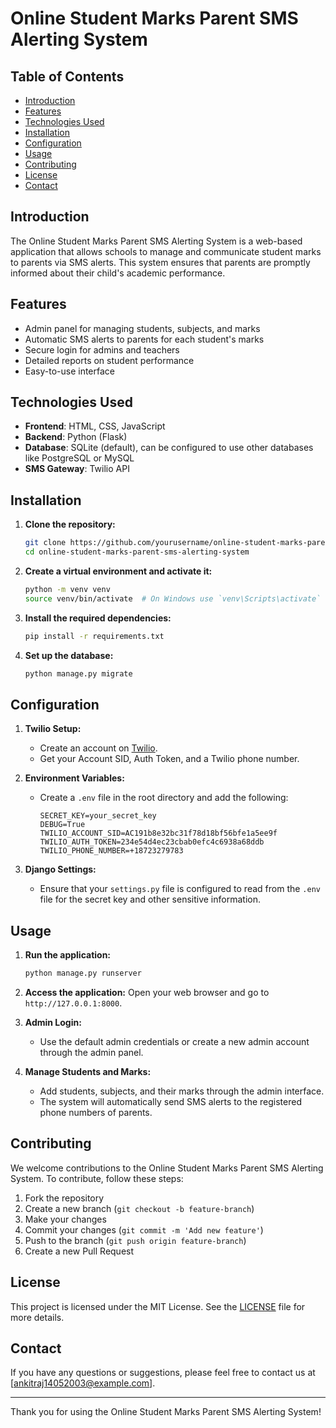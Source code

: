 # Online Student Marks Parent SMS Alerting System

## Table of Contents
- [Introduction](#introduction)
- [Features](#features)
- [Technologies Used](#technologies-used)
- [Installation](#installation)
- [Configuration](#configuration)
- [Usage](#usage)
- [Contributing](#contributing)
- [License](#license)
- [Contact](#contact)

## Introduction
The Online Student Marks Parent SMS Alerting System is a web-based application that allows schools to manage and communicate student marks to parents via SMS alerts. This system ensures that parents are promptly informed about their child's academic performance.

## Features
- Admin panel for managing students, subjects, and marks
- Automatic SMS alerts to parents for each student's marks
- Secure login for admins and teachers
- Detailed reports on student performance
- Easy-to-use interface

## Technologies Used
- **Frontend**: HTML, CSS, JavaScript
- **Backend**: Python (Flask)
- **Database**: SQLite (default), can be configured to use other databases like PostgreSQL or MySQL
- **SMS Gateway**: Twilio API

## Installation
1. **Clone the repository:**
    ```sh
    git clone https://github.com/yourusername/online-student-marks-parent-sms-alerting-system.git
    cd online-student-marks-parent-sms-alerting-system
    ```

2. **Create a virtual environment and activate it:**
    ```sh
    python -m venv venv
    source venv/bin/activate  # On Windows use `venv\Scripts\activate`
    ```

3. **Install the required dependencies:**
    ```sh
    pip install -r requirements.txt
    ```

4. **Set up the database:**
    ```sh
    python manage.py migrate
    ```

## Configuration
1. **Twilio Setup:**
   - Create an account on [Twilio](https://www.twilio.com/).
   - Get your Account SID, Auth Token, and a Twilio phone number.

2. **Environment Variables:**
   - Create a `.env` file in the root directory and add the following:
     ```plaintext
     SECRET_KEY=your_secret_key
     DEBUG=True
     TWILIO_ACCOUNT_SID=AC191b8e32bc31f78d18bf56bfe1a5ee9f
     TWILIO_AUTH_TOKEN=234e54d4ec23cbab0efc4c6938a68ddb
     TWILIO_PHONE_NUMBER=+18723279783
     ```

3. **Django Settings:**
   - Ensure that your `settings.py` file is configured to read from the `.env` file for the secret key and other sensitive information.

## Usage
1. **Run the application:**
    ```sh
    python manage.py runserver
    ```

2. **Access the application:**
   Open your web browser and go to `http://127.0.0.1:8000`.

3. **Admin Login:**
   - Use the default admin credentials or create a new admin account through the admin panel.

4. **Manage Students and Marks:**
   - Add students, subjects, and their marks through the admin interface.
   - The system will automatically send SMS alerts to the registered phone numbers of parents.

## Contributing
We welcome contributions to the Online Student Marks Parent SMS Alerting System. To contribute, follow these steps:

1. Fork the repository
2. Create a new branch (`git checkout -b feature-branch`)
3. Make your changes
4. Commit your changes (`git commit -m 'Add new feature'`)
5. Push to the branch (`git push origin feature-branch`)
6. Create a new Pull Request

## License
This project is licensed under the MIT License. See the [LICENSE](LICENSE) file for more details.

## Contact
If you have any questions or suggestions, please feel free to contact us at [ankitraj14052003@example.com].

---

Thank you for using the Online Student Marks Parent SMS Alerting System!
